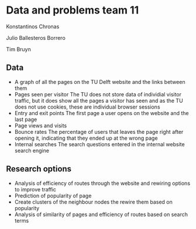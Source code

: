 Data and problems team 11
=========================

Konstantinos Chronas 

Julio Ballesteros Borrero

Tim Bruyn

Data
----

-   A graph of all the pages on the TU Delft website and the links
    between them
-   Pages seen per visitor The TU does not store data of individial
    visitor traffic, but it does show all the pages a visitor has seen
    and as the TU does not use cookies, these are individual browser
    sessions
-   Entry and exit points The first page a user opens on the website and
    the last page
-   Page views and visits
-   Bounce rates The percentage of users that leaves the page right
    after opening it, indicating that they ended up at the wrong page
-   Internal searches The search questions entered in the internal
    website search engine

Research options
----------------

-   Analysis of efficiency of routes through the website and rewiring
    options to improve traffic
-   Prediction of popularity of page
-   Create clusters of the neighbour nodes the rewire them based on
    popularity
-   Analysis of similarity of pages and efficiency of routes based on
    search terms
